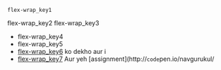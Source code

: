 ```ngMeta
flex-wrap_key1
```

flex-wrap_key2
flex-wrap_key3
- flex-wrap_key4
- flex-wrap_key5
- [flex-wrap_key6](http://`code`pen.io/navgurukul/pen/WRBRPL) ko dekho aur i
- [flex-wrap_key7](http://`code`pen.io/navgurukul/full/ggJrpY/) Aur yeh [assignment](http://`code`pen.io/navgurukul/
